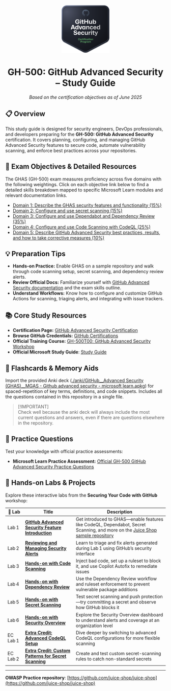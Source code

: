 <!-- Header & Badge -->

<div align="center">
  <img src="./images/github-advanced-security.svg " alt="GitHub Advanced Security Badge" height="150" />
  <h1>GH-500: GitHub Advanced Security – Study Guide</h1>
  <p><em>Based on the certification objectives as of June 2025</em></p>
</div>

## 📋 Overview

This study guide is designed for security engineers, DevOps professionals, and developers preparing for the **GH-500: GitHub Advanced Security** certification. It covers planning, configuring, and managing GitHub Advanced Security features to secure code, automate vulnerability scanning, and enforce best practices across your repositories.

## 🎯 Exam Objectives & Detailed Resources

The GHAS (GH-500) exam measures proficiency across five domains with the following weightings. Click on each objective link below to find a detailed skills breakdown mapped to specific Microsoft Learn modules and relevant documentation links.

- [Domain 1: Describe the GHAS security features and functionality (15%)](https://learn.microsoft.com/en-us/credentials/certifications/resources/study-guides/gh-500#domain-1-describe-the-ghas-security-features-and-functionality-15)
- [Domain 2: Configure and use secret scanning (15%)](https://learn.microsoft.com/en-us/credentials/certifications/resources/study-guides/gh-500#domain-2-configure-and-use-secret-scanning-15)
- [Domain 3: Configure and use Dependabot and Dependency Review (35%)](https://learn.microsoft.com/en-us/credentials/certifications/resources/study-guides/gh-500#domain-3-configure-and-use-dependabot-and-dependency-review-35)
- [Domain 4: Configure and use Code Scanning with CodeQL (25%)](https://learn.microsoft.com/en-us/credentials/certifications/resources/study-guides/gh-500#domain-4-configure-and-use-code-scanning-with-codeql-25)
- [Domain 5: Describe GitHub Advanced Security best practices, results, and how to take corrective measures (10%)](https://learn.microsoft.com/en-us/credentials/certifications/resources/study-guides/gh-500#domain-5-describe-github-advanced-security-best-practices-results-and-how-to-take-corrective-measures-10)

## 💡 Preparation Tips

- **Hands-on Practice:** Enable GHAS on a sample repository and walk through code scanning setup, secret scanning, and dependency review alerts.
- **Review Official Docs:** Familiarize yourself with [GitHub Advanced Security documentation](https://docs.github.com/en/code-security/getting-started/github-security-features) and the exam skills outline.
- **Understand Workflows:** Know how to configure and customize GitHub Actions for scanning, triaging alerts, and integrating with issue trackers.

## 📚 Core Study Resources

- **Certification Page:** [GitHub Advanced Security Certification](https://learn.microsoft.com/en-us/credentials/certifications/github-advanced-security/)
- **Browse GitHub Credentials:** [GitHub Certifications](https://learn.microsoft.com/en-us/credentials/browse/?products=github)
- **Official Training Course:** [GH-500T00: GitHub Advanced Security Workshop](https://learn.microsoft.com/en-us/training/courses/gh-500t00)
- **Official Microsoft Study Guide**: [Study Guide](https://learn.microsoft.com/en-us/credentials/certifications/resources/study-guides/gh-500)

## 🧠 Flashcards & Memory Aids

Import the provided Anki deck ([./anki/GitHub\_\_Advanced Security (GHAS)\_\_MGAS - Github advanced security - microsoft learn.apkg](https://github.com/envico801/GitHub-Advanced-Security/tree/main/anki)) for spaced-repetition of key terms, definitions, and code snippets. Includes all the questions contained in this repository in a single file.

> [!IMPORTANT]\
> Check well because the anki deck will always include the most current questions and answers, even if there are questions elsewhere in the repository.

## 📝 Practice Questions

Test your knowledge with official practice assessments:

- **Microsoft Learn Practice Assessment:** [Official GH-500 GitHub Advanced Security Practice Questions](https://learn.microsoft.com/en-us/credentials/certifications/azure-ai-engineer/practice/assessment?assessment-type=practice&assessmentId=61&practice-assessment-type=certification)

## 🔬 Hands-on Labs & Projects

Explore these interactive labs from the **Securing Your Code with GitHub** workshop:

| 🧪 Lab | Title | Description |
| -------- | ----------------------------------------------------- | ---------------------------------------------------------------------------------------------------------------------------------------------------------------- |
| Lab 1 | **[GitHub Advanced Security Feature Introduction](https://github.com/github-samples/securing-your-code/blob/main/_labs/lab1.md)** | Get introduced to GHAS—enable features like CodeQL, Dependabot, Secret Scanning, and more on the [Juice Shop sample repository](https://github.com/juice-shop/juice-shop) |
| Lab 2 | **[Reviewing and Managing Security Alerts](https://github.com/github-samples/securing-your-code/blob/main/_labs/lab2.md)** | Learn to triage and fix alerts generated during Lab 1 using GitHub’s security interface |
| Lab 3 | **[Hands-on with Code Scanning](https://github.com/github-samples/securing-your-code/blob/main/_labs/lab3.md)** | Inject bad code, set up a ruleset to block it, and use Copilot Autofix to remediate issues |
| Lab 4 | **[Hands-on with Dependency Review](https://github.com/github-samples/securing-your-code/blob/main/_labs/lab4.md)** | Use the Dependency Review workflow and ruleset enforcement to prevent vulnerable package additions |
| Lab 5 | **[Hands-on with Secret Scanning](https://github.com/github-samples/securing-your-code/blob/main/_labs/lab5.md)** | Test secret scanning and push protection—try committing a secret and observe how GitHub blocks it |
| Lab 6 | **[Hands-on with Security Overview](https://github.com/github-samples/securing-your-code/blob/main/_labs/lab6.md)** | Explore the Security Overview dashboard to understand alerts and coverage at an organization level |
| EC Lab 1 | **[Extra Credit: Advanced CodeQL Setup](https://github.com/github-samples/securing-your-code/blob/main/_labs/lab7-ec.md)** | Dive deeper by switching to advanced CodeQL configurations for more flexible scanning |
| EC Lab 2 | **[Extra Credit: Custom Patterns for Secret Scanning](https://github.com/github-samples/securing-your-code/blob/main/_labs/lab8-ec.md)** | Create and test custom secret-scanning rules to catch non-standard secrets |

______________________________________________________________________

**OWASP Practice repository**: [https://github.com/juice-shop/juice-shop](https://github.com/juice-shop/juice-shop)

